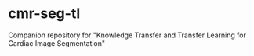 # cmr-seg-tl
Companion repository for "Knowledge Transfer and Transfer Learning for Cardiac Image Segmentation"
